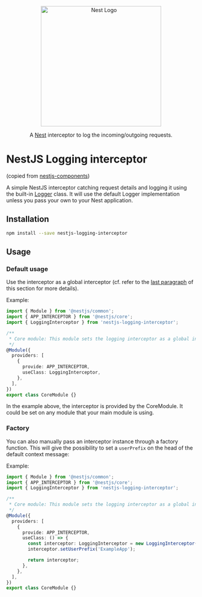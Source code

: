 <p align="center">
  <a href="http://nestjs.com"><img src="https://nestjs.com/img/logo_text.svg" alt="Nest Logo" width="320" /></a>
</p>

<p align="center">
  A <a href="https://github.com/nestjs/nest">Nest</a> interceptor to log the incoming/outgoing requests.
</p>

# NestJS Logging interceptor

(copied from [nestjs-components](https://github.com/algoan/nestjs-components))

A simple NestJS interceptor catching request details and logging it using the built-in [Logger](https://docs.nestjs.com/techniques/logger#logger) class. It will use the default Logger implementation unless you pass your own to your Nest application.

## Installation

```bash
npm install --save nestjs-logging-interceptor
```

## Usage
### Default usage
Use the interceptor as a global interceptor (cf. refer to the [last paragraph](https://docs.nestjs.com/interceptors#binding-interceptors) of this section for more details).

Example:

```typescript
import { Module } from '@nestjs/common';
import { APP_INTERCEPTOR } from '@nestjs/core';
import { LoggingInterceptor } from 'nestjs-logging-interceptor';

/**
 * Core module: This module sets the logging interceptor as a global interceptor
 */
@Module({
  providers: [
    {
      provide: APP_INTERCEPTOR,
      useClass: LoggingInterceptor,
    },
  ],
})
export class CoreModule {}
```

In the example above, the interceptor is provided by the CoreModule. It could be set on any module that your main module is using.

### Factory
You can also manually pass an interceptor instance through a factory function. This will give the possibility to set a `userPrefix` on the head of the default context message:

Example:

```typescript
import { Module } from '@nestjs/common';
import { APP_INTERCEPTOR } from '@nestjs/core';
import { LoggingInterceptor } from 'nestjs-logging-interceptor';

/**
 * Core module: This module sets the logging interceptor as a global interceptor
 */
@Module({
  providers: [
    {
      provide: APP_INTERCEPTOR,
      useClass: () => {
        const interceptor: LoggingInterceptor = new LoggingInterceptor();
        interceptor.setUserPrefix('ExampleApp');

        return interceptor;
      },
    },
  ],
})
export class CoreModule {}
```
